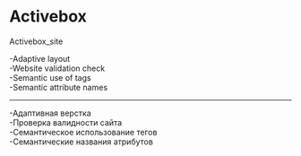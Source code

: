# Activebox
Activebox_site

-Adaptive layout<br>-Website validation check<br>-Semantic use of tags<br>-Semantic attribute names
<hr> 
-Адаптивная верстка<br>-Проверка валидности сайта<br>-Семантическое использование тегов<br>-Семантические названия атрибутов
